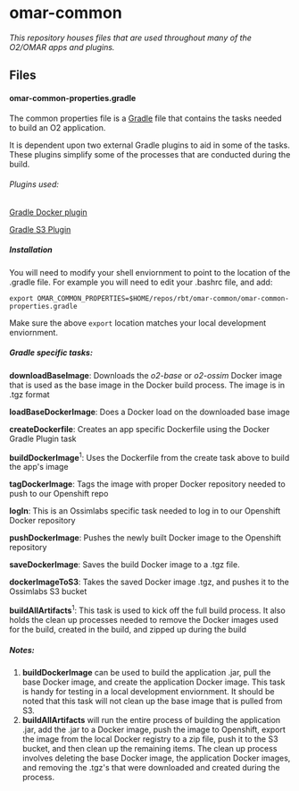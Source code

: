 # omar-common
*This repository houses files that are used throughout many of the O2/OMAR apps and plugins.*

## Files
#### omar-common-properties.gradle
The common properties file is a  [Gradle](https://gradle.org/) file that contains the tasks needed to build an O2 application.

It is dependent upon two external Gradle plugins to aid in some of the tasks.  These plugins simplify some of the processes that are conducted during the build.

###### Plugins used:

[Gradle Docker plugin](https://github.com/bmuschko/gradle-docker-plugin)

[Gradle S3 Plugin](https://github.com/skhatri/gradle-s3-plugin)

##### Installation

You will need to modify your shell enviornment to point to the location of the .gradle file.
For example you will need to edit your .bashrc file, and add:

```
export OMAR_COMMON_PROPERTIES=$HOME/repos/rbt/omar-common/omar-common-properties.gradle
```
Make sure the above `export` location matches your local development enviornment.

##### Gradle specific tasks:
**downloadBaseImage**: Downloads the _o2-base_ or _o2-ossim_ Docker image that is used as the base image in the Docker build process.  The image is in .tgz format

**loadBaseDockerImage**: Does a Docker load on the downloaded base image

**createDockerfile**: Creates an app specific Dockerfile using the Docker Gradle Plugin task

**buildDockerImage**<sup>1</sup>: Uses the Dockerfile from the create task above to build the app's image

**tagDockerImage**: Tags the image with proper Docker repository needed to push to our Openshift repo

**logIn**: This is an Ossimlabs specific task needed to log in to our Openshift Docker repository

**pushDockerImage**: Pushes the newly built Docker image to the Openshift repository

**saveDockerImage**: Saves the build Docker image to a .tgz file.

**dockerImageToS3**:  Takes the saved Docker image .tgz, and pushes it to the Ossimlabs S3 bucket

**buildAllArtifacts**<sup>1</sup>: This task is used to kick off the full build process.  It also holds the clean up processes needed to remove the Docker images used for the build, created in the build, and zipped up during the build

##### Notes:
1. **buildDockerImage** can be used to build the application .jar, pull the base Docker image, and create the application Docker image.  This task is handy for testing in a local development enviornment.  It should be noted that this task will not clean up the base image that is pulled from S3.
2. **buildAllArtifacts** will run the entire process of building the application .jar, add the .jar to a Docker image, push the image to Openshift, export the image from the local Docker registry to a zip file, push it to the S3 bucket, and then clean up the remaining items.  The clean up process involves deleting the base Docker image, the application Docker images, and removing the .tgz's that were downloaded and created during the process.

